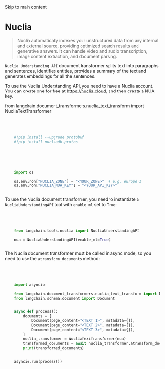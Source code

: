 

Skip to main content

# Nuclia

> Nuclia automatically indexes your unstructured data from any internal and external source, providing optimized search results and generative answers. It can handle video and audio transcription,
> image content extraction, and document parsing.

`Nuclia Understanding API` document transformer splits text into paragraphs and sentences, identifies entities, provides a summary of the text and generates embeddings for all the sentences.

To use the Nuclia Understanding API, you need to have a Nuclia account. You can create one for free at https://nuclia.cloud, and then create a NUA key.

from langchain.document_transformers.nuclia_text_transform import NucliaTextTransformer

```python




    #!pip install --upgrade protobuf
    #!pip install nucliadb-protos



```


```python




    import os

    os.environ["NUCLIA_ZONE"] = "<YOUR_ZONE>"  # e.g. europe-1
    os.environ["NUCLIA_NUA_KEY"] = "<YOUR_API_KEY>"



```


To use the Nuclia document transformer, you need to instantiate a `NucliaUnderstandingAPI` tool with `enable_ml` set to `True`:

```python




    from langchain.tools.nuclia import NucliaUnderstandingAPI

    nua = NucliaUnderstandingAPI(enable_ml=True)



```


The Nuclia document transformer must be called in async mode, so you need to use the `atransform_documents` method:

```python




    import asyncio

    from langchain.document_transformers.nuclia_text_transform import NucliaTextTransformer
    from langchain.schema.document import Document


    async def process():
        documents = [
            Document(page_content="<TEXT 1>", metadata={}),
            Document(page_content="<TEXT 2>", metadata={}),
            Document(page_content="<TEXT 3>", metadata={}),
        ]
        nuclia_transformer = NucliaTextTransformer(nua)
        transformed_documents = await nuclia_transformer.atransform_documents(documents)
        print(transformed_documents)


    asyncio.run(process())



```
